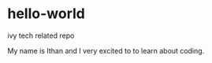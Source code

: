 # hello-world

ivy tech related repo

My name is Ithan and I very excited to to learn about coding.
